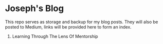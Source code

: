 # Joseph's Blog

This repo serves as storage and backup for my blog posts. They will also be posted to Medium, links will be provided here to form an index.

1. Learning Through The Lens Of Mentorship
